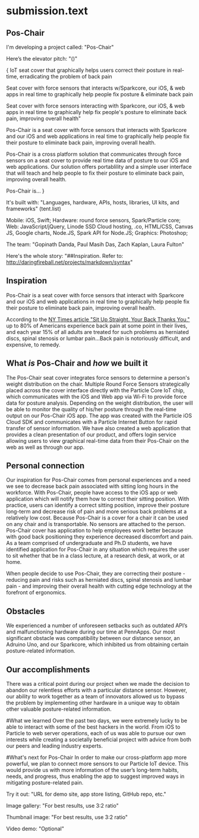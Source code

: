 # submission.text

## Pos-Chair

I'm developing a project called: "Pos-Chair"

Here’s the elevator pitch: "()"

{
IoT seat cover that graphically helps users correct their posture in real-time, erradicating the problem of back pain

Seat cover with force sensors that interacts w/Sparkcore, our iOS, & web apps in real time to graphically help people fix posture & eliminate back pain

Seat cover with force sensors interacting with Sparkcore, our iOS, & web apps in real time to graphically help fix people's posture to eliminate back pain, improving overall health"

Pos-Chair is a seat cover with force sensors that interacts with Sparkcore and our iOS and web applications in real time to graphically help people fix their posture to eliminate back pain, improving overall health. 

Pos-Chair is a cross platform solution that communicates through force sensors on a seat cover to provide real time data of  posture to our iOS and web applications. Our solution offers portablility and a simple user interface that will teach and help people to fix their posture to eliminate back pain, improving overall health. 

Pos-Chair is...
}

It's built with: "Languages, hardware, APIs, hosts, libraries, UI kits, and frameworks"
(tent.list)

Mobile: iOS, Swift; 
Hardware: round force sensors, Spark/Particle core; 
Web: JavaScript/jQuery, Linode SSD Cloud hosting, .co, HTML/CSS, Canvas JS, Google charts, Node.JS, Spark API for Node.JS; Graphics: Photoshop;

The team: "Gopinath Danda, Paul Masih Das, Zach Kaplan, Laura Fulton"

Here's the whole story: 
"##Inspiration. Refer to: http://daringfireball.net/projects/markdown/syntax"

## Inspiration
Pos-Chair is a seat cover with force sensors that interact with Sparkcore and our iOS and web applications in real time to graphically help people fix their posture to eliminate back pain, improving overall health. 

According to the [NY Times article "Sit Up Straight. Your Back Thanks You,"](http://www.nytimes.com/2011/06/25/health/25consumer.html?_r=0) up to 80% of Americans experience back pain at some point in their lives, and each year 15% of all adults are treated for such problems as herniated discs, spinal stenosis or lumbar pain...Back pain is notoriously difficult, and expensive, to remedy. 

## What _is_ Pos-Chair and _how_ we built it
The Pos-Chair seat cover integrates force sensors to determine a person's weight distribution on the chair. Multiple Round Force Sensors strategically placed across the cover interface directly with the Particle Core IoT chip, which communicates with the iOS and Web app via Wi-Fi to provide force data for posture analysis. Depending on the weight distribution, the user will be able to monitor the quality of his/her posture through the real-time output on our Pos-Chair iOS app. The app was created with the Particle iOS Cloud SDK and communicates with a Particle Internet Button for rapid transfer of sensor information. We have also created a web application that provides a clean presentation of our product, and offers login service allowing users to view graphical real-time data from their Pos-Chair on the web as well as through our app.

## Personal connection
Our inspiration for Pos-Chair comes from personal experiences and a need we see to decrease back pain associated with sitting long hours in the workforce. With Pos-Chair, people have access to the iOS app or web application which will notify them how to correct their sitting position. With practice, users can identify a correct sitting position, improve their posture long-term and decrease risk of pain and more serious back problems at a relatively low cost. Because Pos-Chair is a cover for a chair it can be used on any chair and is transportable. No sensors are attached to the person. Pos-Chair cover has application to help employees work better because with good back positioning they experience decreased discomfort and pain. As a team comprised of undergraduate and Ph.D students, we have identified application for Pos-Chair in any situation which requires the user to sit whether that be in a class lecture, at a research desk, at work, or at home.

When people decide to use Pos-Chair, they are correcting their posture - reducing pain and risks such as herniated discs, spinal stenosis and lumbar pain - and improving their overall health with cutting edge technology at the forefront of ergonomics.

## Obstacles
We experienced a number of unforeseen setbacks such as outdated API’s and malfunctioning hardware during our time at PennApps. Our most significant obstacle was compatibility between our distance sensor, an Adruino Uno, and our Sparkcore, which inhibited us from obtaining certain posture-related information.

## Our accomplishments
There was a critical point during our project when we made the decision to abandon our relentless efforts with a particular distance sensor. However, our ability to work together as a team of innovators allowed us to bypass the problem by implementing other hardware in a unique way to obtain other valuable posture-related information.

#What we learned
Over the past two days, we were extremely lucky to be able to interact with some of the best hackers in the world. From iOS to Particle to web server operations, each of us was able to pursue our own interests while creating a societally beneficial project with advice from both our peers and leading industry experts. 

#What's next for Pos-Chair
In order to make our cross-platform app more powerful, we plan to connect more sensors to our Particle IoT device. This would provide us with more information of the user’s long-term habits, needs, and progress, thus enabling the app to suggest improved ways in mitigating posture-related pain.

Try it out: "URL for demo site, app store listing, GitHub repo, etc."

Image gallery: "For best results, use 3:2 ratio"

Thumbnail image: "For best results, use 3:2 ratio"

Video demo: "Optional"





